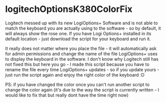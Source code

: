 # logitechOptionsK380ColorFix
Logitech messed up with its new LogiOptions+ Software and is not able to match the keyboard you are actually using to the software - so by default, it will always show the rose one. If you have Logi Options+ installed in its default location - just download the script for your keyboard and run it. 

It really does not matter where you place the file - it will automatically ask for admin permissions and change the name of the file LogiOptions+ uses to display the keyboard in the software.
I don't know why Logitech still has not fixed this but here you go - I made this script because you have to rename the file every time LogiOptions+ updates - so if you update yours - just run the script again and enjoy the right color of the keyboard :D 

PS: if you have changed the color once you can't run another script to change the color again (it's due to the way the script is currently written - I would like to fix that but really dont have the time right now) 
